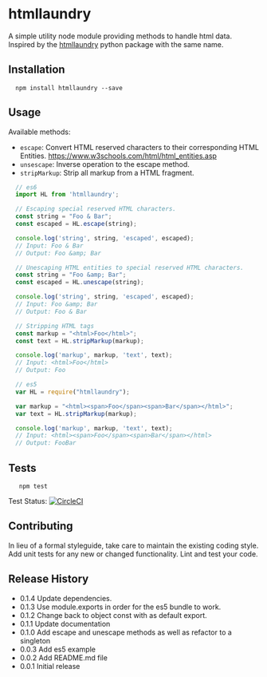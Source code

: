 htmllaundry 
=========

A simple utility node module providing methods to handle html data. Inspired by the [htmllaundry](https://pypi.python.org/pypi/htmllaundry) python package with the same name.

## Installation

```shell
  npm install htmllaundry --save
```

## Usage

Available methods: 
- `escape`: Convert HTML reserved characters to their corresponding HTML Entities. https://www.w3schools.com/html/html_entities.asp
- `unsescape`: Inverse operation to the escape method.
- `stripMarkup`: Strip all markup from a HTML fragment.
```js
  // es6
  import HL from 'htmllaundry';
```
```js
  // Escaping special reserved HTML characters.
  const string = "Foo & Bar";
  const escaped = HL.escape(string);

  console.log('string', string, 'escaped', escaped);
  // Input: Foo & Bar
  // Output: Foo &amp; Bar
```

```js
  // Unescaping HTML entities to special reserved HTML characters.
  const string = "Foo &amp; Bar";
  const escaped = HL.unescape(string);

  console.log('string', string, 'escaped', escaped);
  // Input: Foo &amp; Bar
  // Output: Foo & Bar
```

```js
  // Stripping HTML tags
  const markup = "<html>Foo</html>";
  const text = HL.stripMarkup(markup);

  console.log('markup', markup, 'text', text);
  // Input: <html>Foo</html>
  // Output: Foo
```
```js
  // es5
  var HL = require("htmllaundry");

  var markup = "<html><span>Foo</span><span>Bar</span></html>";
  var text = HL.stripMarkup(markup);

  console.log('markup', markup, 'text', text);
  // Input: <html><span>Foo</span><span>Bar</span></html>
  // Output: FooBar
```

## Tests

```shell
   npm test
```
Test Status: [![CircleCI](https://circleci.com/gh/redian/htmllaundry/tree/master.svg?style=svg)](https://circleci.com/gh/redian/htmllaundry/tree/master)

## Contributing

In lieu of a formal styleguide, take care to maintain the existing coding style.
Add unit tests for any new or changed functionality. Lint and test your code.

## Release History
* 0.1.4 Update dependencies.
* 0.1.3 Use module.exports in order for the es5 bundle to work.
* 0.1.2 Change back to object const with as default export.
* 0.1.1 Update documentation
* 0.1.0 Add escape and unescape methods as well as refactor to a singleton 
* 0.0.3 Add es5 example
* 0.0.2 Add README.md file
* 0.0.1 Initial release
